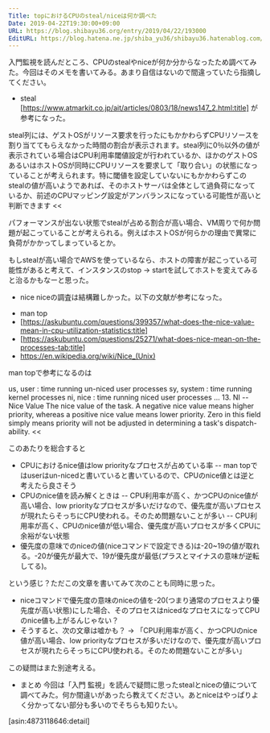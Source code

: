 ```yaml
---
Title: topにおけるCPUのsteal/niceは何か調べた
Date: 2019-04-22T19:30:00+09:00
URL: https://blog.shibayu36.org/entry/2019/04/22/193000
EditURL: https://blog.hatena.ne.jp/shiba_yu36/shibayu36.hatenablog.com/atom/entry/17680117127069806251
---
```


入門監視を読んだところ、CPUのstealやniceが何か分からなったため調べてみた。今回はそのメモを書いてみる。あまり自信はないので間違っていたら指摘してください。

* steal
[https://www.atmarkit.co.jp/ait/articles/0803/18/news147_2.html:title] が参考になった。

>>
steal列には、ゲストOSがリソース要求を行ったにもかかわらずCPUリソースを割り当ててもらえなかった時間の割合が表示されます。steal列に0％以外の値が表示されている場合はCPU利用率閾値設定が行われているか、ほかのゲストOSあるいはホストOSが同時にCPUリソースを要求して「取り合い」の状態になっていることが考えられます。特に閾値を設定していないにもかかわらずこのstealの値が高いようであれば、そのホストサーバは全体として過負荷になっているか、前述のCPUマッピング設定がアンバランスになっている可能性が高いと判断できます
<<

パフォーマンスが出ない状態でstealが占める割合が高い場合、VM周りで何か問題が起こっていることが考えられる。例えばホストOSが何らかの理由で異常に負荷がかかってしまっているとか。

もしstealが高い場合でAWSを使っているなら、ホストの障害が起こっている可能性があると考えて、インスタンスのstop -> startを試してホストを変えてみると治るかもなーと思った。

* nice
niceの調査は結構難しかった。以下の文献が参考になった。

- man top
- [https://askubuntu.com/questions/399357/what-does-the-nice-value-mean-in-cpu-utilization-statistics:title]
- [https://askubuntu.com/questions/25271/what-does-nice-mean-on-the-processes-tab:title]
- https://en.wikipedia.org/wiki/Nice_(Unix)

man topで参考になるのは
>>
us, user    : time running un-niced user processes
sy, system  : time running kernel processes
ni, nice    : time running niced user processes
...
13. NI  --  Nice Value
           The nice value of the task.  A negative nice value means higher priority, whereas a positive nice value means lower priority.  Zero in this field simply means priority  will  not be adjusted in determining a task's dispatch-ability.
<<

このあたりを総合すると

- CPUにおけるnice値はlow priorityなプロセスが占めている率
-- man topではuserはun-nicedと書いていると書いているので、CPUのnice値とは逆と考えたら良さそう
- CPUのnice値を読み解くときは
-- CPU利用率が高く、かつCPUのnice値が高い場合、low priorityなプロセスが多いだけなので、優先度が高いプロセスが現れたらそっちにCPU使われる。そのため問題ないことが多い
-- CPU利用率が高く、CPUのnice値が低い場合、優先度が高いプロセスが多くCPUに余裕がない状態
- 優先度の意味でのniceの値(niceコマンドで設定できる)は-20~19の値が取れる。-20が優先が最大で、19が優先度が最低(プラスとマイナスの意味が逆転してる)。

という感じ？ただこの文章を書いてみて次のことも同時に思った。

- niceコマンドで優先度の意味のniceの値を-20(つまり通常のプロセスより優先度が高い状態)にした場合、そのプロセスはnicedなプロセスになってCPUのnice値も上がるんじゃない？
- そうすると、次の文章は嘘かも？ -> 「CPU利用率が高く、かつCPUのnice値が高い場合、low priorityなプロセスが多いだけなので、優先度が高いプロセスが現れたらそっちにCPU使われる。そのため問題ないことが多い」

この疑問はまた別途考える。

* まとめ
今回は「入門 監視」を読んで疑問に思ったstealとniceの値について調べてみた。何か間違いがあったら教えてください。あとniceはやっぱりよく分かってない部分も多いのでそちらも知りたい。

[asin:4873118646:detail]
